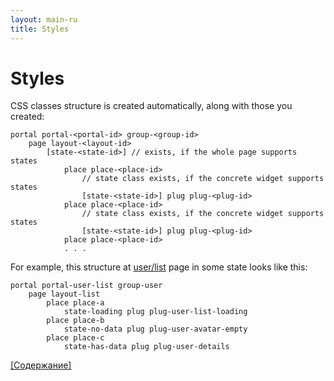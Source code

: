 ```yaml
---
layout: main-ru
title: Styles
---
```


# Styles

CSS classes structure is created automatically, along with those you created:

    portal portal-<portal-id> group-<group-id>
        page layout-<layout-id>
            [state-<state-id>] // exists, if the whole page supports states
                place place-<place-id>
                    // state class exists, if the concrete widget supports states
                    [state-<state-id>] plug plug-<plug-id>
                place place-<place-id>
                    // state class exists, if the concrete widget supports states
                    [state-<state-id>] plug plug-<plug-id>
                place place-<place-id>
                . . .

For example, this structure at [user/list](http://gwt-mvp4g-layouting-demo.appspot.com/#user/list)  page in some state looks like this:

    portal portal-user-list group-user
        page layout-list
            place place-a
                state-loading plug plug-user-list-loading
            place place-b
                state-no-data plug plug-user-avatar-empty
            place place-c
                state-has-data plug plug-user-details

[[Содержание]](./index-ru.html)

